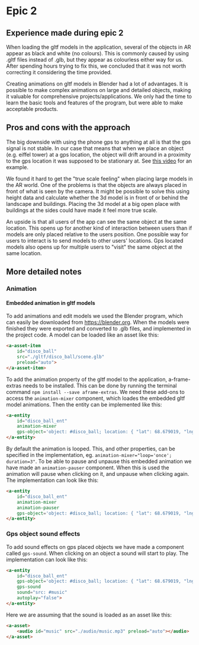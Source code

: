 # Epic 2

## Experience made during epic 2
When loading the gltf models in the application, several of the objects in AR appear as black and white (no colours). This is commonly caused by using .gltf files instead of .glb, but they appear as colourless either way for us. After spending hours trying to fix this, we concluded that it was not worth correcting it considering the time provided.

Creating animations on gltf models in Blender had a lot of advantages. It is possible to make complex animations on large and detailed objects, making it valuable for comprehensive projects/applications. We only had the time to learn the basic tools and features of the program, but were able to make acceptable products. 

## Pros and cons with the approach
The big downside with using the phone gps to anything at all is that the gps signal is not stable. In our case that means that when we place an object (e.g. eiffel tower) at a gps location, the object will drift around in a proximity to the gps location it was supposed to be stationary at. See [this video](https://drive.google.com/file/d/12KXkdVIaeG4T4l7JaiPhFnztpZU9T2MH/view?usp=sharing) for an example.

We found it hard to get the "true scale feeling" when placing large models in the AR world. One of the problems is that the objects are always placed in front of what is seen by the camera. It might be possible to solve this using height data and calculate whether the 3d model is in front of or behind the landscape and buildings. Placing the 3d model at a big open place with buildings at the sides could have made it feel more true scale.

An upside is that all users of the app can see the same object at the same location. This opens up for another kind of interaction between users than if models are only placed relative to the users position. One possible way for users to interact is to send models to other users' locations. Gps located models also opens up for multiple users to "visit" the same object at the same location.

## More detailed notes

### Animation

#### Embedded animation in gltf models
To add animations and edit models we used the Blender program, which can easily be downloaded from https://blender.org. When the models were finished they were exported and converted to .glb files, and implemented in the project code. A model can be loaded like an asset like this:

```html
<a-asset-item
    id="disco_ball"
    src="./gltf/disco_ball/scene.glb"
    preload="auto">
</a-asset-item>
```

To add the animation property of the gltf model to the application, a-frame-extras needs to be installed. This can be done by running the terminal command `npm install --save aframe-extras`. We need these add-ons to access the `animation-mixer` component, which loades the embedded gltf model animations. Then the entity can be implemented like this:

```html
<a-entity
    id="disco_ball_ent"
    animation-mixer
    gps-object='object: #disco_ball; location: { "lat": 68.679019, "lng": 16.796625 }; scale: 0.0495'>
</a-entity>
```

By default the animation is looped. This, and other properties, can be specified in the implementation, eg. `animation-mixer="loop='once'; duration=3"`. To be able to pause and unpause this embedded animation we have made an `animation-pauser` component. When this is used the animation will pause when clicking on it, and unpause when clicking again. The implementation can look like this:

```html
<a-entity
    id="disco_ball_ent"
    animation-mixer
    animation-pauser
    gps-object='object: #disco_ball; location: { "lat": 68.679019, "lng": 16.796625 }; scale: 0.0495'>
</a-entity>
```

### Gps object sound effects
To add sound effects on gps placed objects we have made a component called `gps-sound`. When clicking on an object a sound will start to play. The implementation can look like this:

```html
<a-entity
    id="disco_ball_ent"
    gps-object='object: #disco_ball; location: { "lat": 68.679019, "lng": 16.796625 }; scale: 0.0495'
    gps-sound 
    sound="src: #music" 
    autoplay="false">
</a-entity>
```

Here we are assuming that the sound is loaded as an asset like this: 

```html
<a-asset>
    <audio id="music" src="./audio/music.mp3" preload="auto"></audio>
</a-asset>
```